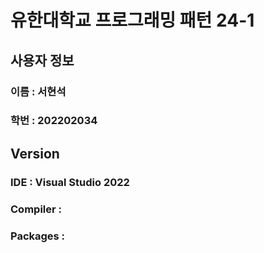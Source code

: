 # 유한대학교 프로그래밍 패턴 24-1

## 사용자 정보
### 이름 : 서현석
### 학번 : 202202034

## Version
### IDE : Visual Studio 2022
### Compiler : 
### Packages : 

